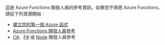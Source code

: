 這是 Azure Functions 開發人員的參考資訊。如果您不熟悉 Azure Functions，請從下列資源開始︰

* [建立您的第一個 Azure 函式](../articles/azure-functions/functions-create-first-azure-function.md)
* [Azure Functions 開發人員參考](../articles/azure-functions/functions-reference.md)
* [C#](../articles/azure-functions/functions-reference-csharp.md)、[F#](../articles/azure-functions/functions-reference-fsharp.md) 或 [Node](../articles/azure-functions/functions-reference-node.md) 開發人員參考

<!---HONumber=AcomDC_0921_2016-->